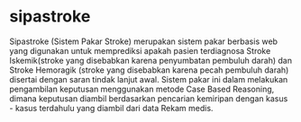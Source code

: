 # sipastroke
Sipastroke (Sistem Pakar Stroke) merupakan sistem pakar berbasis web yang digunakan untuk memprediksi apakah pasien terdiagnosa Stroke Iskemik(stroke yang disebabkan karena penyumbatan pembuluh darah) dan Stroke Hemoragik (stroke yang disebabkan karena pecah pembuluh darah) disertai dengan saran tindak lanjut awal. Sistem pakar ini dalam melakukan pengambilan keputusan menggunakan metode Case Based Reasoning, dimana keputusan diambil berdasarkan pencarian kemiripan dengan kasus - kasus terdahulu yang diambil dari data Rekam medis.

